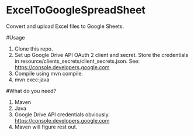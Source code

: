 # ExcelToGoogleSpreadSheet
Convert and upload Excel files to Google Sheets.

#Usage
1. Clone this repo.
2. Set up Google Drive API OAuth 2 client and secret. Store the credentials in resource/clients_secrets/client_secrets.json.
See: https://console.developers.google.com
3. Compile using mvn compile.
4. mvn exec:java

#What do you need?
1. Maven
2. Java
3. Google Drive API credentials obviously. https://console.developers.google.com
4. Maven will figure rest out.
